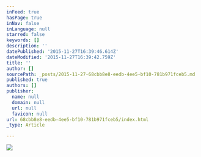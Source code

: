 ```yaml
---
inFeed: true
hasPage: true
inNav: false
inLanguage: null
starred: false
keywords: []
description: ''
datePublished: '2015-11-27T16:39:46.614Z'
dateModified: '2015-11-27T16:39:42.759Z'
title: ''
author: []
sourcePath: _posts/2015-11-27-68cbb8e8-eedb-4ee5-bf10-781b971fceb5.md
published: true
authors: []
publisher:
  name: null
  domain: null
  url: null
  favicon: null
url: 68cbb8e8-eedb-4ee5-bf10-781b971fceb5/index.html
_type: Article

---
```

![](https://the-grid-user-content.s3-us-west-2.amazonaws.com/586d2b10-1b81-443e-9002-c61205143885.jpg)